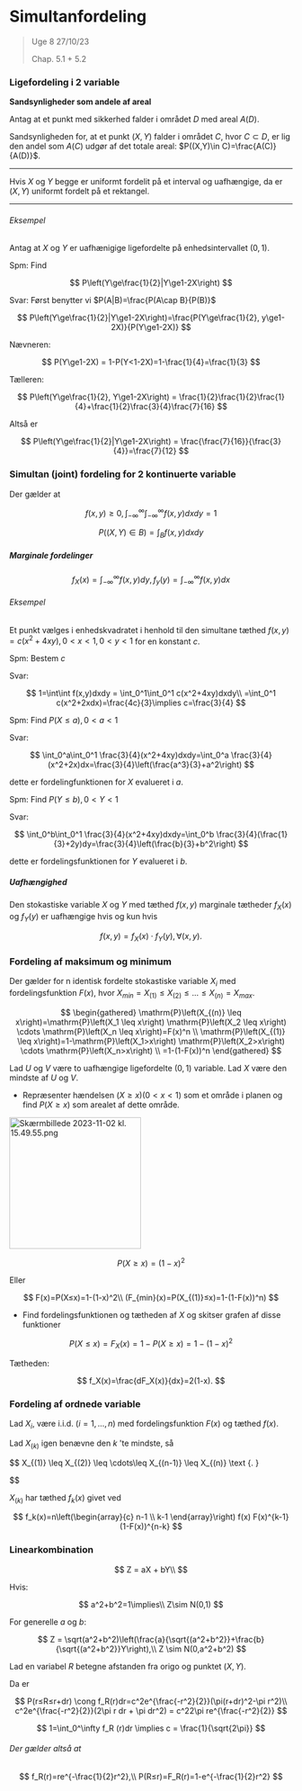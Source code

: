 # Simultanfordeling

> Uge 8 27/10/23
> 
> Chap. 5.1 + 5.2

### Ligefordeling i 2 variable

**Sandsynligheder som andele af areal**

Antag at et punkt med sikkerhed falder i området $D$ med areal $A(D)$.

Sandsynligheden for, at et punkt $(X,Y)$ falder i området $C$, hvor $C\subset D$, er lig den andel som $A(C)$ udgør af det totale areal: $P((X,Y)\in C)=\frac{A(C)}{A(D)}$.

---

Hvis $X$ og $Y$ begge er uniformt fordelit på et interval og uafhængige, da er $(X,Y)$ uniformt fordelt på et rektangel.

---

###### Eksempel

Antag at $X$ og $Y$ er uafhænigige ligefordelte på enhedsintervallet $(0,1)$.

Spm: Find

$$
P\left(Y\ge\frac{1}{2}|Y\ge1-2X\right)
$$

Svar: Først benytter vi $P(A|B)=\frac{P(A\cap B}{P(B)}$

$$
P\left(Y\ge\frac{1}{2}|Y\ge1-2X\right)=\frac{P(Y\ge\frac{1}{2}, y\ge1-2X)}{P(Y\ge1-2X)}
$$

Nævneren:

$$
P(Y\ge1-2X) = 1-P(Y<1-2X)=1-\frac{1}{4}=\frac{1}{3}
$$

Tælleren:

$$
P\left(Y\ge\frac{1}{2}, Y\ge1-2X\right) = \frac{1}{2}\frac{1}{2}\frac{1}{4}+\frac{1}{2}\frac{3}{4}\frac{7}{16}
$$

Altså er 

$$
P\left(Y\ge\frac{1}{2}|Y\ge1-2X\right) = \frac{\frac{7}{16}}{\frac{3}{4}}=\frac{7}{12}
$$

### Simultan (joint) fordeling for 2 kontinuerte variable

Der gælder at

$$
f(x,y)\ge 0, \int_{-\infty}^\infty\int_{-\infty}^\infty f(x,y)dxdy=1
$$

$$
P((X,Y)\in B) = \int_B f(x,y)dxdy
$$

##### Marginale fordelinger

$$
f_X(x)=\int_{-\infty}^\infty f(x,y)dy, f_y(y)=\int_{-\infty}^\infty f(x,y)dx
$$

###### Eksempel

Et punkt vælges i enhedskvadratet i henhold til den simultane tæthed $f(x,y)=c(x^2+4xy), 0<x<1, 0<y<1$ for en konstant $c$.

Spm: Bestem $c$

Svar:

$$
1=\int\int f(x,y)dxdy = \int_0^1\int_0^1 c(x^2+4xy)dxdy\\
=\int_0^1 c(x^2+2xdx)=\frac{4c}{3}\implies c=\frac{3}{4}
$$

Spm: Find $P(X≤a), 0<a<1$

Svar:

$$
\int_0^a\int_0^1 \frac{3}{4}(x^2+4xy)dxdy=\int_0^a \frac{3}{4}(x^2+2x)dx=\frac{3}{4}\left(\frac{a^3}{3}+a^2\right)
$$

dette er fordelingfunktionen for $X$ evalueret i $a$.

Spm: Find $P(Y≤b), 0<Y<1$

Svar:

$$
\int_0^b\int_0^1 \frac{3}{4}(x^2+4xy)dxdy=\int_0^b \frac{3}{4}(\frac{1}{3}+2y)dy=\frac{3}{4}\left(\frac{b}{3}+b^2\right)
$$

dette er fordelingsfunktionen for $Y$ evalueret i $b$.

##### Uafhængighed

Den stokastiske variable $X$ og $Y$ med tæthed $f(x,y)$ marginale tætheder $f_X(x)$ og $f_Y(y)$ er uafhængige hvis og kun hvis

$$
f(x,y) = f_X(x)\cdot f_Y(y), \forall (x,y).
$$

### Fordeling af maksimum og minimum

Der gælder for n identisk fordelte stokastiske variable $X_i$ med fordelingsfunktion $F(x)$, hvor $X_{min}=X_{(1)}≤X_{(2)}≤...≤X_{(n)}=X_{max}$.

$$
\begin{gathered}
\mathrm{P}\left(X_{(n)} \leq x\right)=\mathrm{P}\left(X_1 \leq x\right) \mathrm{P}\left(X_2 \leq x\right) \cdots \mathrm{P}\left(X_n \leq x\right)=F(x)^n \\
\mathrm{P}\left(X_{(1)} \leq x\right)=1-\mathrm{P}\left(X_1>x\right) \mathrm{P}\left(X_2>x\right) \cdots \mathrm{P}\left(X_n>x\right) \\
=1-(1-F(x))^n
\end{gathered}
$$

Lad $U$ og $V$ være to uafhængige ligefordelte $(0,1)$ variable. Lad $X$ være den mindste af $U$ og $V$.

- Repræsenter hændelsen $(X≥x) (0<x<1)$ som et område i planen og find $P(X≥x)$ som arealet af dette område.

<img title="" src="file:///var/folders/sq/wx9hvn512t98113z7jvv2j7m0000gn/T/TemporaryItems/NSIRD_screencaptureui_HmGAAl/Skærmbillede%202023-11-02%20kl.%2015.49.55.png" alt="Skærmbillede 2023-11-02 kl. 15.49.55.png" width="234" data-align="center">

$$
P(X≥x) = (1-x)^2
$$

Eller

$$
F(x)=P(X≤x)=1-(1-x)^2\\
(F_{min}(x)=P(X_{(1)}≤x)=1-(1-F(x))^n)
$$

- Find fordelingsfunktionen og tætheden af $X$ og skitser grafen af disse funktioner

$$
P(X≤x)=F_X(x)=1-P(X≥x)=1-(1-x)^2
$$

Tætheden:

$$
f_X(x)=\frac{dF_X(x)}{dx}=2(1-x).
$$

### Fordeling af ordnede variable

Lad $X_i$, være i.i.d. $(i=1, \ldots, n)$ med fordelingsfunktion $F(x)$ og tæthed $f(x)$.

Lad $X_{(k)}$ igen benævne den $k$ 'te mindste, så

$$
X_{(1)} \leq X_{(2)} \leq \cdots\leq X_{(n-1)} \leq X_{(n)} \text {. }

$$

$X_{(k)}$ har tæthed $f_k(x)$ givet ved

$$
f_k(x)=n\left(\begin{array}{c}
n-1 \\
k-1
\end{array}\right) f(x) F(x)^{k-1}(1-F(x))^{n-k}
$$

### Linearkombination

$$
Z  = aX + bY\\
$$

Hvis:

$$
a^2+b^2=1\implies\\ 
Z\sim N(0,1)
$$

For generelle $a$ og $b$:

$$
Z = \sqrt(a^2+b^2)\left(\frac{a}{\sqrt{(a^2+b^2}}+\frac{b}{\sqrt{(a^2+b^2}}Y\right),\\
Z \sim N(0,a^2+b^2)
$$

Lad en variabel $R$ betegne afstanden fra origo og punktet $(X,Y)$.

Da er 

$$
P(r≤R≤r+dr) \cong f_R(r)dr=c^2e^{\frac{-r^2}{2}}(\pi(r+dr)^2-\pi r^2)\\
c^2e^{\frac{-r^2}{2}}(2\pi r dr + \pi dr^2) = c^22\pi re^{\frac{-r^2}{2}}
$$

$$
1=\int_0^\infty f_R (r)dr \implies c = \frac{1}{\sqrt{2\pi}}
$$

###### Der gælder altså at

$$
f_R(r)=re^{-\frac{1}{2}r^2},\\
P(R≤r)=F_R(r)=1-e^{-\frac{1}{2}r^2}
$$
